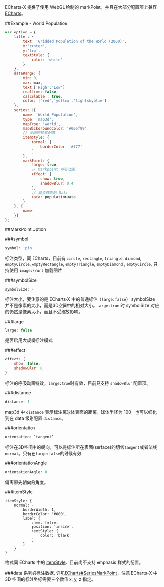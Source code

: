 ECharts-X 提供了使用 WebGL 绘制的 markPoint。并且在大部分配置项上兼容 [ECharts](http://echarts.baidu.com/doc/doc.html#SeriesMarkPoint)。

##Example - World Population
```javascript
var option = {
    title : {
        text: 'Gridded Population of the World (2000)',
        x:'center',
        y:'top',
        textStyle: {
            color: 'white'
        }
    },
    dataRange: {
        min: 0,
        max: max,
        text:['High','Low'],
        realtime: false,
        calculable : true,
        color: ['red','yellow','lightskyblue']
    },
    series: [{
        name: 'World Population',
        type: 'map3d',
        mapType: 'world',
        mapBackgroundColor: '#005f99',
        // 地图的样式配置
        itemStyle: {
            normal: {
                borderColor: '#777'
            }
        },
        markPoint: {
            large: true,
            // Markpoint 呼吸动画
            effect: {
                show: true,
                shadowBlur: 0.4
            },
            // 异步获取的 Data
            data: populationData
        }
    }, {
        name: 
    }]
};
```

##MarkPoint Option

###symbol
```javascript
symbol: 'pin'
```
标注类型，同 ECharts，目前有 `circle`, `rectangle`, `triangle`, `diamond`, `emptyCircle`, `emptyRectangle`, `emptyTriangle`, `emptyDiamond` , `emptyCircle`, 只持使用 `image://url` 加载图片

###symbolSize
```javascript
symbolSize: 4
```
标注大小，要注意的是 ECharts-X 中的普通标注（`large:false`） symbolSize 并不是像素的大小，而是3D空间中的相对大小。`large:true` 时 symbolSize 对应的仍然是像素大小，而且不受缩放影响。

###large
```javascript
large: false
```
是否启用大规模标注模式

###effect
```javascript
effect: {
    show: false,
    shadowBlur: 0
}
```
标注的呼吸动画特效，`large:true`时有效，目前只支持 `shadowBlur` 配置项。 

###distance
```javascript
distance: 1
```
map3d 中 `distance` 表示标注离球体表面的距离。球体半径为 100。也可以细化到在 data 级别配置 `distance`。

###orientation
```javascript
orientation: ‘tangent’
```
标注在3D空间中的朝向，可以是标注所在表面(surface)的切线`tangent`或者法线`normal`。只有在`large:false`的时候有效

###orientationAngle
```javascript
orientationAngle: 0
```
偏离原先朝向的角度。

###itemStyle
```
itemStyle: {
    normal: {
        borderWidth: 1,
        borderColor: '#000',
        label: {
            show: false,
            position: 'inside',
            textStyle: {
                color: 'black'
            }
        }
    }
}
```
格式同 ECharts 中的 [itemStyle](http://echarts.baidu.com/doc/doc.html#ItemStyle)，目前尚不支持 emphasis 样式的配置。

###data
系列的标注数据, 详见<a href="http://echarts.baidu.com/doc/doc.html#SeriesMarkPoint">ECharts#SeriesMarkPoint</a>，注意 ECharts-X 中 3D 空间的标注坐标需要三个数值 x, y, z 指定。

